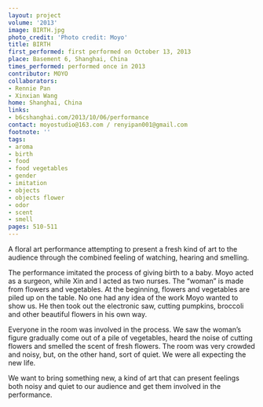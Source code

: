 ```yaml
---
layout: project
volume: '2013'
image: BIRTH.jpg
photo_credit: 'Photo credit: Moyo'
title: BIRTH
first_performed: first performed on October 13, 2013
place: Basement 6, Shanghai, China
times_performed: performed once in 2013
contributor: MOYO
collaborators:
- Rennie Pan
- Xinxian Wang
home: Shanghai, China
links:
- b6cshanghai.com/2013/10/06/performance
contact: moyostudio@163.com / renyipan001@gmail.com
footnote: ''
tags:
- aroma
- birth
- food
- food vegetables
- gender
- imitation
- objects
- objects flower
- odor
- scent
- smell
pages: 510-511
---
```


A floral art performance attempting to present a fresh kind of art to the audience through the combined feeling of watching, hearing and smelling.

The performance imitated the process of giving birth to a baby. Moyo acted as a surgeon, while Xin and I acted as two nurses. The “woman” is made from flowers and vegetables. At the beginning, flowers and vegetables are piled up on the table. No one had any idea of the work Moyo wanted to show us. He then took out the electronic saw, cutting pumpkins, broccoli and other beautiful flowers in his own way.

Everyone in the room was involved in the process. We saw the woman’s figure gradually come out of a pile of vegetables, heard the noise of cutting flowers and smelled the scent of fresh flowers. The room was very crowded and noisy, but, on the other hand, sort of quiet. We were all expecting the new life.

We want to bring something new, a kind of art that can present feelings both noisy and quiet to our audience and get them involved in the performance.
